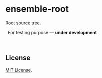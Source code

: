 # ensemble-root

Root source tree.

 
For testing purpose — **under development**

 

## License

[MIT License](LICENSE).
